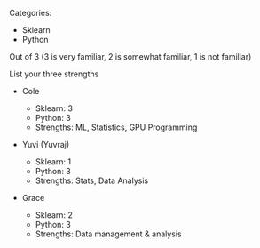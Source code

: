 Categories:

* Sklearn
* Python

Out of 3 (3 is very familiar, 2 is somewhat familiar, 1 is not familiar)

List your three strengths

* Cole
  - Sklearn: 3
  - Python: 3
  - Strengths: ML, Statistics, GPU Programming


* Yuvi (Yuvraj)
  - Sklearn: 1
  - Python: 3
  - Strengths: Stats, Data Analysis 

* Grace
  - Sklearn: 2
  - Python: 3
  - Strengths: Data management & analysis
